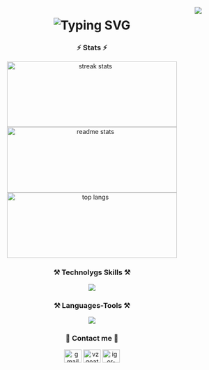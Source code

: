 <img align="right" src="https://visitor-badge.laobi.icu/badge?page_id=igor-vasconcellos
.igor-vasconcellos" />

<h1 align="center">
   <img src="https://readme-typing-svg.demolab.com?font=Fira+Code&weight=600&size=25&pause=1000&color=ffffff&center=true&width=600&height=40&lines=Hey+Yo!+I'm+Igor+Vasconcellos!" alt="Typing SVG">
</h1>

<div align="center">

<div align="center">

### ⚡ Stats ⚡

</div>

<div align="center">
  <img width="390" height="150" src="https://github-readme-streak-stats-salesp07.vercel.app/?user=igor-vasconcellos&count_private=true&theme=react&border_radius=10" alt="streak stats" style="object-fit: cover;"/>
  <img width="390" height="150" src="https://github-readme-stats-salesp07.vercel.app/api?username=igor-vasconcellos&count_private=true&show_icons=true&theme=react&rank_icon=github&border_radius=10" alt="readme stats" style="object-fit: cover;"/>
  <br/>
  <img width="390" height="150" src="https://github-readme-stats-salesp07.vercel.app/api/top-langs/?username=igor-vasconcellos&hide=HTML&langs_count=8&layout=compact&theme=react&border_radius=10&size_weight=0.5&count_weight=0.5&exclude_repo=github-readme-stats" alt="top langs" style="object-fit: cover;"/>
</div>

<div align="center">

### ⚒️ Technolygs Skills ⚒️

<div align="center">
    <img src="https://skillicons.dev/icons?i=html,css,javascript,c,java,mysql,python,github,git," />
</div>

### ⚒️ Languages-Tools ⚒️

</div>

<div align="center">
    <img src="https://skillicons.dev/icons?i=figma,photoshop,aftereffects" /><br>
</div>

<div align="center">

### 💬 Contact me 💬

</div>

<div align="center"> 
<a href="mailto:igorlivassan@gmail.com" target="blank"><img align="center" src="https://github.com/user-attachments/assets/37679976-4aaf-48df-b60f-64b75016ea37" alt="gmail" height="30" width="40" /></a>
<a href="https://instagram.com/igorvscw" target="blank"><img align="center" src="https://raw.githubusercontent.com/rahuldkjain/github-profile-readme-generator/master/src/images/icons/Social/instagram.svg" alt="vzgoat" height="30" width="40" /></a>
<a href="https://linkedin.com/in/igor-vasconcellos" target="blank"><img align="center" src="https://raw.githubusercontent.com/rahuldkjain/github-profile-readme-generator/master/src/images/icons/Social/linked-in-alt.svg" alt="igor-vasconcellos" height="30" width="40" /></a>
</div>

<div align="center">
